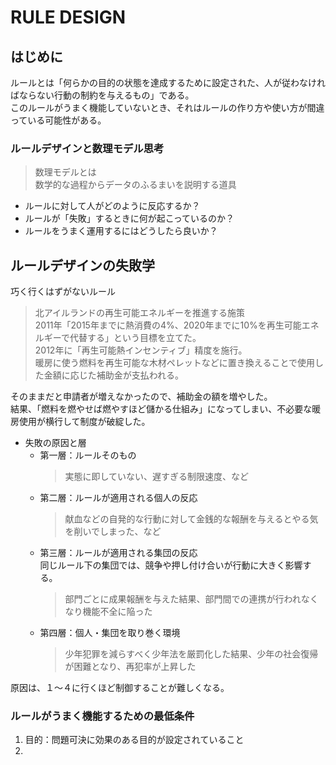 # RULE DESIGN

## はじめに

ルールとは「何らかの目的の状態を達成するために設定された、人が従わなければならない行動の制約を与えるもの」である。  
このルールがうまく機能していないとき、それはルールの作り方や使い方が間違っている可能性がある。

### ルールデザインと数理モデル思考

> 数理モデルとは  
> 数学的な過程からデータのふるまいを説明する道具

- ルールに対して人がどのように反応するか？
- ルールが「失敗」するときに何が起こっているのか？
- ルールをうまく運用するにはどうしたら良いか？

## ルールデザインの失敗学

巧く行くはずがないルール

> 北アイルランドの再生可能エネルギーを推進する施策  
> 2011年「2015年までに熱消費の4%、2020年までに10%を再生可能エネルギーで代替する」という目標を立てた。  
> 2012年に「再生可能熱インセンティブ」精度を施行。  
> 暖房に使う燃料を再生可能な木材ペレットなどに置き換えることで使用した金額に応じた補助金が支払われる。

そのままだと申請者が増えなかったので、補助金の額を増やした。  
結果、「燃料を燃やせば燃やすほど儲かる仕組み」になってしまい、不必要な暖房使用が横行して制度が破綻した。

- 失敗の原因と層
  - 第一層：ルールそのもの  
    > 実態に即していない、遅すぎる制限速度、など
  - 第二層：ルールが適用される個人の反応
    > 献血などの自発的な行動に対して金銭的な報酬を与えるとやる気を削いでしまった、など
  - 第三層：ルールが適用される集団の反応  
    同じルール下の集団では、競争や押し付け合いが行動に大きく影響する。  
    > 部門ごとに成果報酬を与えた結果、部門間での連携が行われなくなり機能不全に陥った
  - 第四層：個人・集団を取り巻く環境  
    > 少年犯罪を減らすべく少年法を厳罰化した結果、少年の社会復帰が困難となり、再犯率が上昇した

原因は、１～４に行くほど制御することが難しくなる。

### ルールがうまく機能するための最低条件

1. 目的：問題可決に効果のある目的が設定されていること
2.
